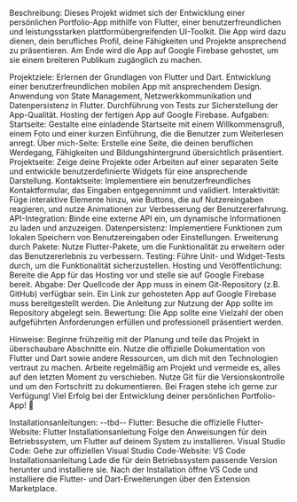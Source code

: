 Beschreibung:
Dieses Projekt widmet sich der Entwicklung einer persönlichen Portfolio-App mithilfe von Flutter, einer benutzerfreundlichen und leistungsstarken plattformübergreifenden UI-Toolkit. Die App wird dazu dienen, dein berufliches Profil, deine Fähigkeiten und Projekte ansprechend zu präsentieren. Am Ende wird die App auf Google Firebase gehostet, um sie einem breiteren Publikum zugänglich zu machen.

Projektziele:
Erlernen der Grundlagen von Flutter und Dart.
Entwicklung einer benutzerfreundlichen mobilen App mit ansprechendem Design.
Anwendung von State Management, Netzwerkkommunikation und Datenpersistenz in Flutter.
Durchführung von Tests zur Sicherstellung der App-Qualität.
Hosting der fertigen App auf Google Firebase.
Aufgaben:
Startseite:
Gestalte eine einladende Startseite mit einem Willkommensgruß, einem Foto und einer kurzen Einführung, die die Benutzer zum Weiterlesen anregt.
Über mich-Seite:
Erstelle eine Seite, die deinen beruflichen Werdegang, Fähigkeiten und Bildungshintergrund übersichtlich präsentiert.
Projektseite:
Zeige deine Projekte oder Arbeiten auf einer separaten Seite und entwickle benutzerdefinierte Widgets für eine ansprechende Darstellung.
Kontaktseite:
Implementiere ein benutzerfreundliches Kontaktformular, das Eingaben entgegennimmt und validiert.
Interaktivität:
Füge interaktive Elemente hinzu, wie Buttons, die auf Nutzereingaben reagieren, und nutze Animationen zur Verbesserung der Benutzererfahrung.
API-Integration:
Binde eine externe API ein, um dynamische Informationen zu laden und anzuzeigen.
Datenpersistenz:
Implementiere Funktionen zum lokalen Speichern von Benutzereingaben oder Einstellungen.
Erweiterung durch Pakete:
Nutze Flutter-Pakete, um die Funktionalität zu erweitern oder das Benutzererlebnis zu verbessern.
Testing:
Führe Unit- und Widget-Tests durch, um die Funktionalität sicherzustellen.
Hosting und Veröffentlichung:
Bereite die App für das Hosting vor und stelle sie auf Google Firebase bereit.
Abgabe:
Der Quellcode der App muss in einem Git-Repository (z.B. GitHub) verfügbar sein.
Ein Link zur gehosteten App auf Google Firebase muss bereitgestellt werden.
Die Anleitung zur Nutzung der App sollte im Repository abgelegt sein.
Bewertung:
Die App sollte eine Vielzahl der oben aufgeführten Anforderungen erfüllen und professionell präsentiert werden.

Hinweise:
Beginne frühzeitig mit der Planung und teile das Projekt in überschaubare Abschnitte ein.
Nutze die offizielle Dokumentation von Flutter und Dart sowie andere Ressourcen, um dich mit den Technologien vertraut zu machen.
Arbeite regelmäßig am Projekt und vermeide es, alles auf den letzten Moment zu verschieben.
Nutze Git für die Versionskontrolle und um den Fortschritt zu dokumentieren.
Bei Fragen stehe ich gerne zur Verfügung!
Viel Erfolg bei der Entwicklung deiner persönlichen Portfolio-App! 🚀

Installationsanleitungen:
--tbd--
Flutter:
Besuche die offizielle Flutter-Website: Flutter Installationsanleitung
Folge den Anweisungen für dein Betriebssystem, um Flutter auf deinem System zu installieren.
Visual Studio Code:
Gehe zur offiziellen Visual Studio Code-Website: VS Code Installationsanleitung
Lade die für dein Betriebssystem passende Version herunter und installiere sie.
Nach der Installation öffne VS Code und installiere die Flutter- und Dart-Erweiterungen über den Extension Marketplace.
